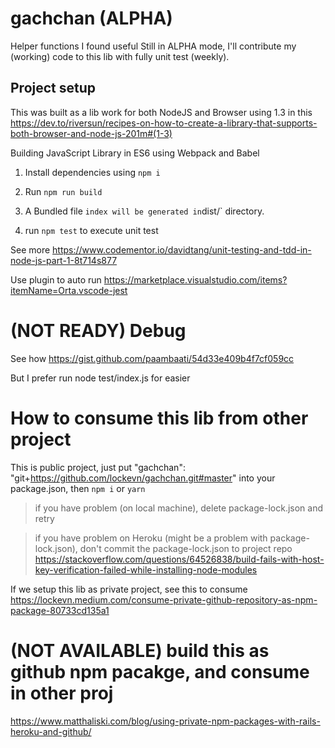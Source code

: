 # gachchan (ALPHA)

Helper functions I found useful
Still in ALPHA mode, I'll contribute my (working) code to this lib with fully unit test (weekly).

## Project setup

This was built as a lib work for both NodeJS and Browser
using 1.3 in this https://dev.to/riversun/recipes-on-how-to-create-a-library-that-supports-both-browser-and-node-js-201m#(1-3)

Building JavaScript Library in ES6 using Webpack and Babel

1. Install dependencies using `npm i`
2. Run `npm run build`
3. A Bundled file `index will be generated in`dist/` directory.

4. run `npm test` to execute unit test

See more https://www.codementor.io/davidtang/unit-testing-and-tdd-in-node-js-part-1-8t714s877

Use plugin to auto run https://marketplace.visualstudio.com/items?itemName=Orta.vscode-jest

# (NOT READY) Debug

See how https://gist.github.com/paambaati/54d33e409b4f7cf059cc

But I prefer run node test/index.js for easier

# How to consume this lib from other project

This is public project,
just put "gachchan": "git+https://github.com/lockevn/gachchan.git#master" into your package.json, then `npm i` or `yarn`

> if you have problem (on local machine), delete package-lock.json and retry

> if you have problem on Heroku (might be a problem with package-lock.json), don't commit the package-lock.json to project repo https://stackoverflow.com/questions/64526838/build-fails-with-host-key-verification-failed-while-installing-node-modules

If we setup this lib as private project, see this to consume https://lockevn.medium.com/consume-private-github-repository-as-npm-package-80733cd135a1

# (NOT AVAILABLE) build this as github npm pacakge, and consume in other proj

https://www.matthaliski.com/blog/using-private-npm-packages-with-rails-heroku-and-github/
